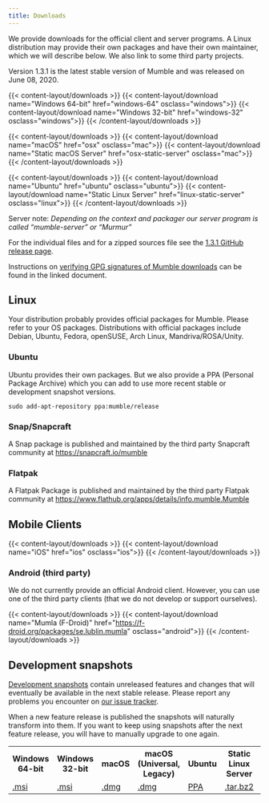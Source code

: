 ```yaml
---
title: Downloads
---
```

We provide downloads for the official client and server programs. A Linux distribution may provide their own packages and have their own maintainer, which we will describe below. We also link to some third party projects.

Version 1.3.1 is the latest stable version of Mumble and was released on June 08, 2020.

{{< content-layout/downloads >}}
{{< content-layout/download name="Windows 64-bit" href="windows-64" osclass="windows">}}
{{< content-layout/download name="Windows 32-bit" href="windows-32" osclass="windows">}}
{{< /content-layout/downloads >}}

{{< content-layout/downloads >}}
{{< content-layout/download name="macOS" href="osx" osclass="mac">}}
{{< content-layout/download name="Static macOS Server" href="osx-static-server" osclass="mac">}}
{{< /content-layout/downloads >}}

{{< content-layout/downloads >}}
{{< content-layout/download name="Ubuntu" href="ubuntu" osclass="ubuntu">}}
{{< content-layout/download name="Static Linux Server" href="linux-static-server" osclass="linux">}}
{{< /content-layout/downloads >}}

Server note: *Depending on the context and packager our server program is called “mumble-server” or “Murmur”*

For the individual files and for a zipped sources file see the [1.3.1 GitHub release page](https://github.com/mumble-voip/mumble/releases/tag/1.3.1).

Instructions on [verifying GPG signatures of Mumble downloads](https://github.com/mumble-voip/mumble-gpg-signatures/blob/master/gpg.txt) can be found in the linked document.

## Linux

Your distribution probably provides official packages for Mumble. Please refer to your OS packages. Distributions with official packages include Debian, Ubuntu, Fedora, openSUSE, Arch Linux, Mandriva/ROSA/Unity.

### Ubuntu

Ubuntu provides their own packages. But we also provide a PPA (Personal Package Archive) which you can add to use more recent stable or development snapshot versions.

    sudo add-apt-repository ppa:mumble/release

### Snap/Snapcraft

A Snap package is published and maintained by the third party Snapcraft community at <https://snapcraft.io/mumble>

### Flatpak

A Flatpak Package is published and maintained by the third party Flatpak community at <https://www.flathub.org/apps/details/info.mumble.Mumble>

## Mobile Clients

{{< content-layout/downloads >}}
{{< content-layout/download name="iOS" href="ios" osclass="ios">}}
{{< /content-layout/downloads >}}

### Android (third party)

We do not currently provide an official Android client. However, you can use one of the third party clients (that we do not develop or support ourselves).

{{< content-layout/downloads >}}
{{< content-layout/download name="Mumla (F-Droid)" href="https://f-droid.org/packages/se.lublin.mumla" osclass="android">}}
{{< /content-layout/downloads >}}

## Development snapshots

[Development snapshots](https://dl.mumble.info/) contain unreleased features and changes that will eventually be available in the next stable release. Please report any problems you encounter on [our issue tracker](https://github.com/mumble-voip/mumble/issues).

When a new feature release is published the snapshots will naturally transform into them. If you want to keep using snapshots after the next feature release, you will have to manually upgrade to one again.

<table class="development-snapshots">
    <tr>
        <th>Windows 64-bit</th>
        <th>Windows 32-bit</th>
        <th>macOS</th>
        <th>macOS (Universal, Legacy)</th>
        <th>Ubuntu</th>
        <th>Static Linux Server</th>
        <th>Static macOS Server</th>
    </tr>
    <tr>
        <td>
            <a href="windows-64/snapshot">.msi</a>
        </td>
        <td>
            <a href="windows-32/snapshot">.msi</a>
        </td>
        <td>
            <a href="osx/snapshot">.dmg</a>
        </td>
        <td>
            <a href="osx-universal/snapshot">.dmg</a>
        </td>
        <td>
            <a href="ubuntu/snapshot">PPA</a>
        </td>
        <td>
            <a href="linux-static-server/snapshot">.tar.bz2</a>
        </td>
        <td>
            <a href="osx-static-server/snapshot">.tar.bz2</a>
        </td>
    </tr>
</table>
